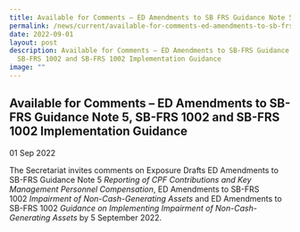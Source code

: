 ```yaml
---
title: Available for Comments – ED Amendments to SB FRS Guidance Note 5, SB FRS 1002
permalink: /news/current/available-for-comments-ed-amendments-to-sb-frs-guidance-note-5-sb-frs-1002/
date: 2022-09-01
layout: post
description: Available for Comments – ED Amendments to SB-FRS Guidance Note 5,
  SB-FRS 1002 and SB-FRS 1002 Implementation Guidance
image: ""
---
```

Available for Comments – ED Amendments to SB-FRS Guidance Note 5, SB-FRS 1002 and SB-FRS 1002 Implementation Guidance
---------------------------------------------------------------------------------------------------------------------

01 Sep 2022

The Secretariat invites comments on Exposure Drafts ED Amendments to SB-FRS Guidance Note 5 _Reporting of CPF Contributions and Key Management Personnel Compensation_, ED Amendments to SB-FRS 1002 _Impairment of Non-Cash-Generating Assets_ and ED Amendments to SB-FRS 1002 _Guidance on Implementing Impairment of Non-Cash-Generating Assets_ by 5 September 2022.